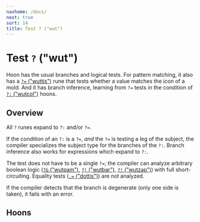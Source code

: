 ```yaml
---
navhome: /docs/
next: true
sort: 14
title: Test ? ("wut")
---
```


# Test `?` ("wut")
 
Hoon has the usual branches and logical tests.  For pattern
matching, it also has a [`?=` ("wuttis")](./tis/) rune that tests whether a value
matches the icon of a mold.  And it has branch inference,
learning from `?=` tests in the condition of [`?:` ("wutcol")](./col/) hoons.

## Overview

All `?` runes expand to `?:` and/or `?=`.

If the condition of an `?:` is a `?=`, *and* the `?=` is
testing a leg of the subject, the compiler specializes the subject
type for the branches of the `?:`.  Branch inference also works
for expressions which expand to `?:`.

The test does not have to be a single `?=`; the compiler can
analyze arbitrary boolean logic ([`?&` ("wutpam")](./pam/), 
[`?|` ("wutbar")](./bar/), [`?!` ("wutzap")](./zap/)) with full 
short-circuiting.  Equality tests ([`.=` ("dottis")](../dot/tis/)) are *not* 
analyzed.

If the compiler detects that the branch is degenerate (only one
side is taken), it fails with an error.

## Hoons

<list dataPreview="true" className="runes"></list>
